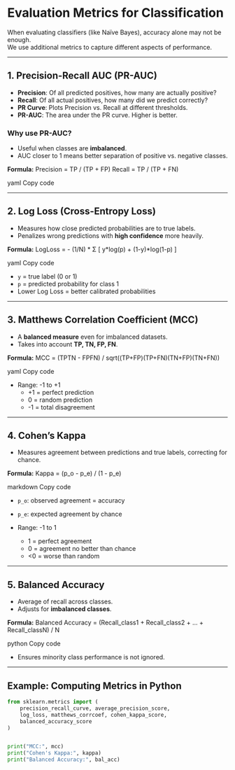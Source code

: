 # Evaluation Metrics for Classification

When evaluating classifiers (like Naïve Bayes), accuracy alone may not be enough.  
We use additional metrics to capture different aspects of performance.  

---

## 1. Precision-Recall AUC (PR-AUC)

- **Precision**: Of all predicted positives, how many are actually positive?
- **Recall**: Of all actual positives, how many did we predict correctly?
- **PR Curve**: Plots Precision vs. Recall at different thresholds.
- **PR-AUC**: The area under the PR curve. Higher is better.

### Why use PR-AUC?
- Useful when classes are **imbalanced**.
- AUC closer to 1 means better separation of positive vs. negative classes.

**Formula:**
Precision = TP / (TP + FP)
Recall = TP / (TP + FN)

yaml
Copy code

---

## 2. Log Loss (Cross-Entropy Loss)

- Measures how close predicted probabilities are to true labels.
- Penalizes wrong predictions with **high confidence** more heavily.

**Formula:**
LogLoss = - (1/N) * Σ [ y*log(p) + (1-y)*log(1-p) ]

yaml
Copy code

- `y` = true label (0 or 1)  
- `p` = predicted probability for class 1  
- Lower Log Loss = better calibrated probabilities  

---

## 3. Matthews Correlation Coefficient (MCC)

- A **balanced measure** even for imbalanced datasets.
- Takes into account **TP, TN, FP, FN**.

**Formula:**
MCC = (TPTN - FPFN) / sqrt((TP+FP)(TP+FN)(TN+FP)(TN+FN))

yaml
Copy code

- Range: -1 to +1
  - +1 = perfect prediction
  - 0 = random prediction
  - -1 = total disagreement

---

## 4. Cohen’s Kappa

- Measures agreement between predictions and true labels, correcting for chance.

**Formula:**
Kappa = (p_o - p_e) / (1 - p_e)

markdown
Copy code

- `p_o`: observed agreement = accuracy
- `p_e`: expected agreement by chance

- Range: -1 to 1
  - 1 = perfect agreement
  - 0 = agreement no better than chance
  - <0 = worse than random

---

## 5. Balanced Accuracy

- Average of recall across classes.
- Adjusts for **imbalanced classes**.

**Formula:**
Balanced Accuracy = (Recall_class1 + Recall_class2 + ... + Recall_classN) / N

python
Copy code

- Ensures minority class performance is not ignored.

---

## Example: Computing Metrics in Python

```python
from sklearn.metrics import (
    precision_recall_curve, average_precision_score,
    log_loss, matthews_corrcoef, cohen_kappa_score,
    balanced_accuracy_score
)


print("MCC:", mcc)
print("Cohen's Kappa:", kappa)
print("Balanced Accuracy:", bal_acc)
